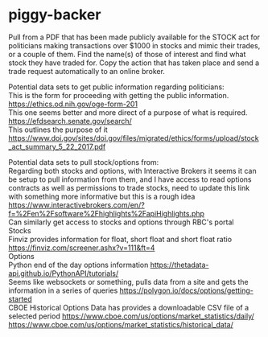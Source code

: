 # piggy-backer
Pull from a PDF that has been made publicly available for the STOCK act for politicians making transactions over $1000 in stocks and mimic their trades, or a couple of them.
Find the name(s) of those of interest and find what stock they have traded for.
Copy the action that has taken place and send a trade request automatically to an online broker.  

Potential data sets to get public information regarding politicians:  
This is the form for proceeding with getting the public information. 
https://ethics.od.nih.gov/oge-form-201  
This one seems better and more direct of a purpose of what is required.
https://efdsearch.senate.gov/search/  
This outlines the purpose of it
https://www.doi.gov/sites/doi.gov/files/migrated/ethics/forms/upload/stock_act_summary_5_22_2017.pdf  

Potential data sets to pull stock/options from:  
Regarding both stocks and options, with Interactive Brokers it seems it can be setup to pull information from them, and I have access to read options contracts as well as permissions to trade stocks, need to update this link with something more informative but this is a rough idea https://www.interactivebrokers.com/en/?f=%2Fen%2Fsoftware%2Fhighlights%2FapiHighlights.php  
Can similarly get access to stocks and options through RBC's portal  
Stocks  
Finviz provides information for float, short float and short float ratio https://finviz.com/screener.ashx?v=111&ft=4  
Options  
Python end of the day options information https://thetadata-api.github.io/PythonAPI/tutorials/  
Seems like websockets or something, pulls data from a site and gets the information in a series of queries https://polygon.io/docs/options/getting-started  
CBOE Historical Options Data has provides a downloadable CSV file of a selected period https://www.cboe.com/us/options/market_statistics/daily/ https://www.cboe.com/us/options/market_statistics/historical_data/  
